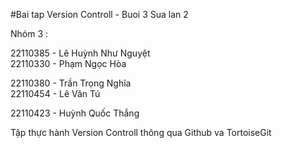 #Bai tap Version Controll - Buoi 3 Sua lan 2

Nhóm 3 :

22110385 - Lê Huỳnh Như Nguyệt  
22110330 - Phạm Ngọc Hòa

22110380 - Trần Trọng Nghĩa  
22110454 - Lê Văn Tú

22110423 - Huỳnh Quốc Thắng

Tập thực hành Version Controll thông qua Github va TortoiseGit
